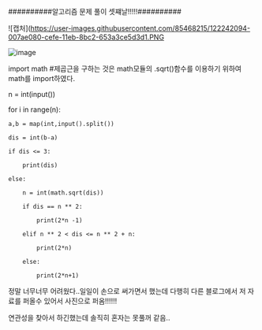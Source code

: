 ##########알고리즘 문제 풀이 셋쨰날!!!!!##########

![캡처](https://user-images.githubusercontent.com/85468215/122242094-007ae080-cefe-11eb-8bc2-653a3ce5d3d1.PNG


![image](https://user-images.githubusercontent.com/85468215/122242541-5ea7c380-cefe-11eb-88dc-661f896b8b3f.png)


import math                                  #제곱근을 구하는 것은 math모듈의 .sqrt()함수를 이용하기 위하여 math를 import하였다. 

n = int(input())                                    

for i in range(n):
    
    a,b = map(int,input().split())
    
    dis = int(b-a)
    
    if dis <= 3:
     
        print(dis)
    
    else:
    
        n = int(math.sqrt(dis))
        
        if dis == n ** 2:
            
            print(2*n -1)
        
        elif n ** 2 < dis <= n ** 2 + n:
            
            print(2*n)
        
        else:
            
            print(2*n+1)
            
            
            
            
정말 너무너무 어려웠다..일일이 손으로 써가면서 했는데 다행히 다른 블로그에서 저 자료를 퍼올수 있어서 사진으로 퍼옴!!!!!!

연관성을 찾아서 하긴했는데 솔직히 혼자는 못풀꺼 같음..
